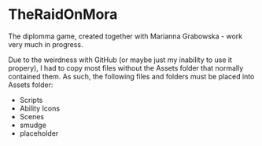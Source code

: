 # TheRaidOnMora
The diplomma game, created together with Marianna Grabowska - work very much in progress.

Due to the weirdness with GitHub (or maybe just my inability to use it propery), I had to copy most files without the Assets folder that normally contained them. As such, the following files and folders must be placed into Assets folder: 

* Scripts
* Ability Icons
* Scenes
* smudge
* placeholder
